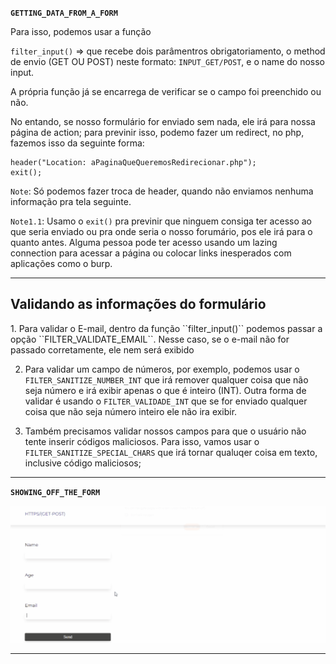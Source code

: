 **********``GETTING_DATA_FROM_A_FORM``**********

Para isso, podemos usar a função 

``filter_input()`` => que recebe dois parâmentros obrigatoriamento, o method de envio (GET OU POST) neste formato: ``INPUT_GET/POST``, e o name do nosso input.

A própria função já se encarrega de verificar se o campo foi preenchido ou não.

No entando, se nosso formulário for enviado sem nada, ele irá para nossa página de action;
para previnir isso, podemo fazer um redirect, no php, fazemos isso da seguinte forma:

````
header("Location: aPaginaQueQueremosRedirecionar.php");
exit();

````

``Note``: Só podemos fazer troca de header, quando não enviamos nenhuma informação pra tela seguinte.

``Note1.1``: Usamo o ``exit()`` pra previnir que ninguem consiga ter acesso ao que seria enviado ou pra onde seria o nosso forumário, pos ele irá para o quanto antes. Alguma pessoa pode ter acesso usando um lazing connection para acessar a página ou colocar links inesperados com aplicações como o burp.

<hr/>

<h2>Validando as informações do formulário</h2>
1. Para validar o E-mail, dentro da função ``filter_input()`` podemos passar a opção ``FILTER_VALIDATE_EMAIL``. Nesse caso, se o e-mail não for passado corretamente, ele nem será exibido

2. Para validar um campo de números, por exemplo, podemos usar o ``FILTER_SANITIZE_NUMBER_INT`` que irá remover qualquer coisa que não seja número e irá exibir apenas o que é inteiro (INT). Outra forma de validar é usando o ``FILTER_VALIDADE_INT`` que se for enviado qualquer coisa que não seja número inteiro ele não ira exibir.

3. Também precisamos validar nossos campos para que o usuário não tente inserir códigos maliciosos. Para isso, vamos usar o ``FILTER_SANITIZE_SPECIAL_CHARS`` que irá tornar qualuqer coisa em texto, inclusive código maliciosos;
********************************************

**********``SHOWING_OFF_THE_FORM``**********

![Form Validation - GIF](/formValidation.gif)


********************************************